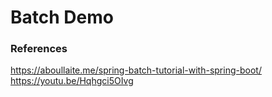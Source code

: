 # Batch Demo


### References

https://aboullaite.me/spring-batch-tutorial-with-spring-boot/
https://youtu.be/Hqhgci5OIvg